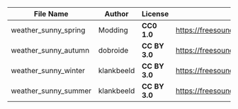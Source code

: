 | File Name        | Author   | License   | Link                            |
|------------------|----------|-----------|---------------------------------|
| weather_sunny_spring | Modding | **CC0 1.0** | https://freesound.org/people/Modding/sounds/574108/ |
| weather_sunny_autumn | dobroide | **CC BY 3.0** | https://freesound.org/people/dobroide/sounds/26254/ |
| weather_sunny_winter | klankbeeld | **CC BY 3.0** | https://freesound.org/people/klankbeeld/sounds/337083/ |
| weather_sunny_summer | klankbeeld | **CC BY 3.0** | https://freesound.org/people/klankbeeld/sounds/475943/ |